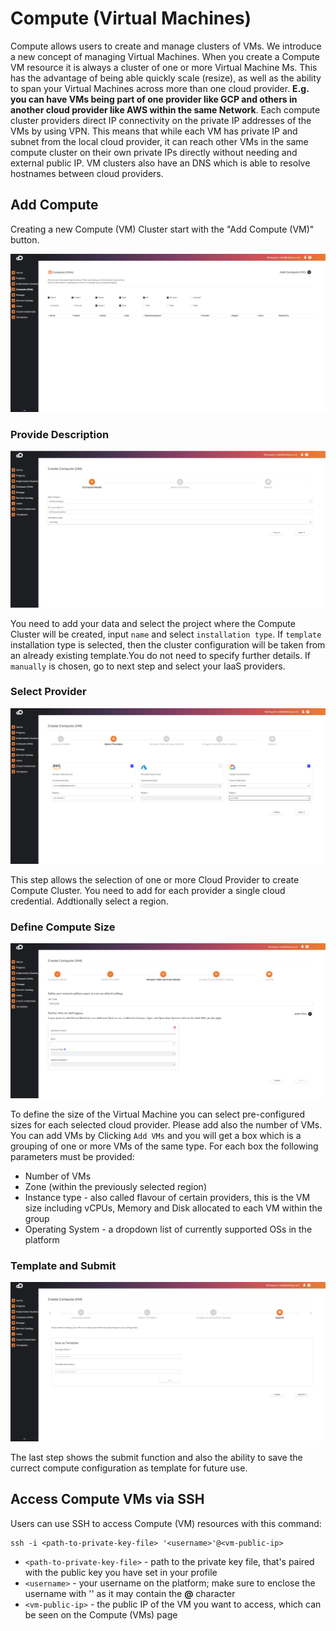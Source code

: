 # Compute (Virtual Machines)

Compute allows users to create and manage clusters of VMs. 
We introduce a new concept of managing Virtual Machines. When you create a Compute VM resource it is always a cluster of one or more Virtual Machine Ms. 
This has the advantage of being able quickly scale (resize), as well as the ability to span your Virtual Machines across more than one cloud provider. 
**E.g. you can have VMs being part of one provider like GCP and others in another cloud provider like AWS within the same Network**. 
Each compute cluster providers direct IP connectivity on the private IP addresses of the VMs by using VPN. This means that while each VM has private IP and subnet from the local cloud provider, it can reach other VMs in the same compute cluster on their own private IPs directly without needing and external public IP. VM clusters also have an DNS which is able to resolve hostnames between cloud providers.


## Add Compute 

Creating a new Compute (VM) Cluster start with the "Add Compute (VM)" button.

![Screenshot](img/VM_List_Overview.png)

### Provide Description

![Screenshot](img/VM_enter_data_create_compute.png)

You need to add your data and select the project where the Compute Cluster will be created, input `name` and select `installation type`. 
If `template` installation type is selected, then the cluster configuration will be taken from an already existing template.You do not need to specify further details. If `manually` is chosen, go to next step and select your IaaS providers.

### Select Provider

![Screenshot](img/VM_select_provider.png)

This step allows the selection of one or more Cloud Provider to create Compute Cluster. You need to add for each provider a single cloud credential. Addtionally select a region.

### Define Compute Size

![Screenshot](img/VM_details.png)

To define the size of the Virtual Machine you can select pre-configured sizes for each selected cloud provider. Please add also the number of VMs. 
You can add VMs by Clicking `Add VMs` and you will get a box which is a grouping of one or more VMs of the same type. For each box the following parameters must be provided:

- Number of VMs
- Zone (within the previously selected region)
- Instance type - also called flavour of certain providers, this is the VM size including vCPUs, Memory and Disk allocated to each VM within the group
- Operating System - a dropdown list of currently supported OSs in the platform

### Template and Submit

![Screenshot](img/VM_Save_Template.png)

The last step shows the submit function and also the ability to save the currect compute configuration as template for future use.

## Access Compute VMs via SSH

Users can use SSH to access Compute (VM) resources with this command:
```
ssh -i <path-to-private-key-file> '<username>'@<vm-public-ip>
```
* `<path-to-private-key-file>` - path to the private key file, that's paired with the public key you have set in your profile
* `<username>` - your username on the platform; make sure to enclose the username with '' as it may contain the **@** character
* `<vm-public-ip>` - the public IP of the VM you want to access, which can be seen on the Compute (VMs) page